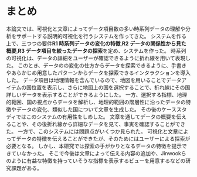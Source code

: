 # まとめ

本論文では、可視化と文章によってデータ項目数の多い時系列データの理解や分析をサポートする説明的可視化を行うシステムを作ってきた。
システムを作る上で、三つつの要件**R1 時系列データの変化の特徴**,**R2 データの関係性から見た概要**,**R3 データ項目を絞ったデータの探索**を定め、システムを作った。
時系列の可視化は、データの詳細をユーザーが確認できるように折れ線を用いて表現した。
このとき、データのの変化の仕方からデータを探索できるように、手書きやあらかじめ用意したパターンからデータを探索できるインタラクションを導入した。
データ項目は地理情報を含んでいるので、地図を用いることでデータアイテムの国位置を表示し、さらに地図上の国を選択することで、折れ線にその国詳しいデータを表示することができるようにした。
一方、選択する指標、地理的範囲、国の視点からデータを解析し、地理的範囲の階層性に沿ったデータの特徴やデータの変化、類似した国について文章を生成した。
その後のケーススタディではこのシステムの有用性をしめした。
文章を通してデータの概要を伝えることや、その後折れ線から詳細なデータを見て、事実を確認することができた。
一方で、このシステムには問題点がいくつか見られた。
可視化と文章によってデータの特徴を伝えることができたが、そのためにはユーザーによる探索が必要となる。
しかし、本研究では探索の手がかりとなるデータの特徴を提示できていなかった。
そこで今後は文章によって伝える内容の追加や、Jinwookらのように有益な特徴を持っていそうな指標を表示するビューを用意するなどの研究課題がある。